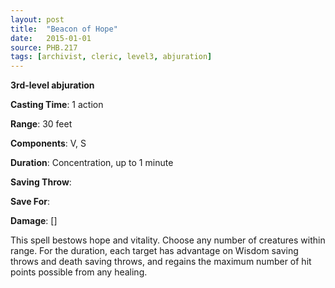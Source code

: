 ```yaml
---
layout: post
title:  "Beacon of Hope"
date:   2015-01-01
source: PHB.217
tags: [archivist, cleric, level3, abjuration]
---
```


**3rd-level abjuration**

**Casting Time**: 1 action

**Range**: 30 feet

**Components**: V, S

**Duration**: Concentration, up to 1 minute

**Saving Throw**: 

**Save For**:

**Damage**: []

This spell bestows hope and vitality. Choose any number of creatures within range. For the duration, each target has advantage on Wisdom saving throws and death saving throws, and regains the maximum number of hit points possible from any healing.
